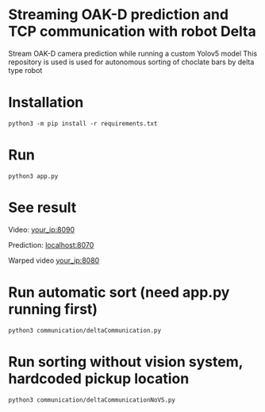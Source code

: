 # Streaming OAK-D prediction and TCP communication with robot Delta
Stream OAK-D camera prediction while running a custom Yolov5 model
This repository is used is used for autonomous sorting of choclate bars by delta type robot

# Installation
```python3 -m pip install -r requirements.txt```

# Run
```python3 app.py```

# See result
Video: [your_ip:8090](http://localhost:8090)

Prediction: [localhost:8070](http://localhost:8070)

Warped video [your_ip:8080](http://localhost:8080)

# Run automatic sort (need app.py running first)
```python3 communication/deltaCommunication.py```

# Run sorting without vision system, hardcoded pickup location
```python3 communication/deltaCommunicationNoVS.py```
